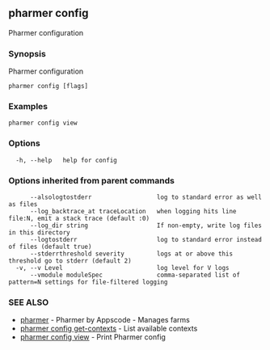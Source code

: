 ## pharmer config

Pharmer configuration

### Synopsis


Pharmer configuration

```
pharmer config [flags]
```

### Examples

```
pharmer config view
```

### Options

```
  -h, --help   help for config
```

### Options inherited from parent commands

```
      --alsologtostderr                  log to standard error as well as files
      --log_backtrace_at traceLocation   when logging hits line file:N, emit a stack trace (default :0)
      --log_dir string                   If non-empty, write log files in this directory
      --logtostderr                      log to standard error instead of files (default true)
      --stderrthreshold severity         logs at or above this threshold go to stderr (default 2)
  -v, --v Level                          log level for V logs
      --vmodule moduleSpec               comma-separated list of pattern=N settings for file-filtered logging
```

### SEE ALSO
* [pharmer](pharmer.md)	 - Pharmer by Appscode - Manages farms
* [pharmer config get-contexts](pharmer_config_get-contexts.md)	 - List available contexts
* [pharmer config view](pharmer_config_view.md)	 - Print Pharmer config

